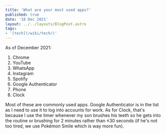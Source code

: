 ```yaml
---
title: 'What are your most used apps?'
published: true
date: '18 Dec 2021'
layout: ../../layouts/BlogPost.astro
tags:
- '[tech](/wiki/tech/)'
---
```


As of December 2021:

1. Chrome
2. YouTube
3. WhatsApp
4. Instagram
5. Spotify
6. Google Authenticator
7. Phone
8. Clock

Most of these are commonly used apps. Google Authenticator is in the list as I need to use it to log into accounts for work. As for Clock, that's because I use the timer whenever my son brushes his teeth so he gets into the routine or brushing for 2 minutes rather than ≤30 seconds (if he's not too tired, we use Pokémon Smile which is way more fun).